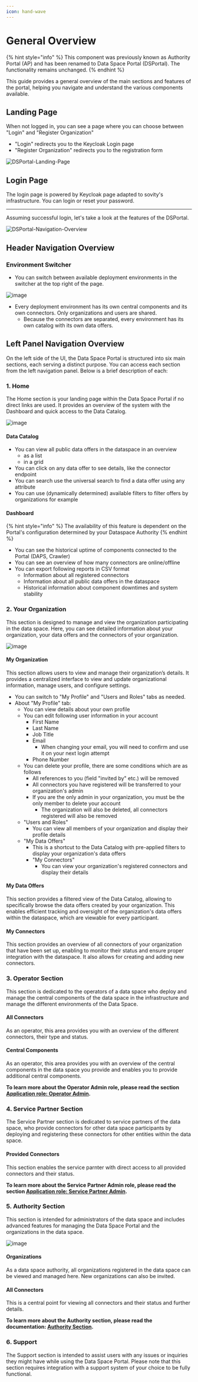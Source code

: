 ```yaml
---
icon: hand-wave
---
```


# General Overview

{% hint style="info" %} This component was previously known as Authority Portal (AP) and has been renamed to Data Space Portal (DSPortal). The functionality remains unchanged. {% endhint %}

This guide provides a general overview of the main sections and features of the portal, helping you navigate and understand the various components available.

## Landing Page

When not logged in, you can see a page where you can choose between "Login" and "Register Organization"
- "Login" redirects you to the Keycloak Login page
- "Register Organization" redirects you to the registration form

![DSPortal-Landing-Page](https://github.com/user-attachments/assets/a94d6c9d-26b0-4713-98b7-27b0cd101695)

## Login Page
The login page is powered by Keycloak page adapted to sovity's infrastructure. You can login or reset your password.

---

Assuming successful login, let's take a look at the features of the DSPortal.

![DSPortal-Navigation-Overview](https://github.com/user-attachments/assets/4051439a-b7a1-4902-ab5f-4b76b7b5e7bd)

## Header Navigation Overview

### Environment Switcher

- You can switch between available deployment environments in the switcher at the top right of the page.

![image](https://github.com/user-attachments/assets/54aad725-dc80-4a0a-a168-ccc629e8e7bb)

- Every deployment environment has its own central components and its own connectors. Only organizations and users are shared.
  - Because the connectors are separated, every environment has its own catalog with its own data offers.

## Left Panel Navigation Overview

On the left side of the UI, the Data Space Portal is structured into six main sections, each serving a distinct purpose. You can access each section from the left navigation panel. Below is a brief description of each:

### 1. Home
The Home section is your landing page within the Data Space Portal if no direct links are used. It provides an overview of the system with the Dashboard and quick access to the Data Catalog.

![image](https://github.com/user-attachments/assets/5162c54d-11d4-40f3-8b82-d8ea8f035557)


#### Data Catalog
- You can view all public data offers in the dataspace in an overview
  - as a list
  - in a grid
- You can click on any data offer to see details, like the connector endpoint
- You can search use the universal search to find a data offer using any attribute
- You can use (dynamically determined) available filters to filter offers by organizations for example

#### Dashboard
{% hint style="info" %} The availability of this feature is dependent on the Portal's configuration determined by your Dataspace Authority {% endhint %}

- You can see the historical uptime of components connected to the Portal (DAPS, Crawler)
- You can see an overview of how many connectors are online/offline
- You can export following reports in CSV format
  - Information about all registered connectors
  - Information about all public data offers in the dataspace
  - Historical information about component downtimes and system stability

### 2. Your Organization
This section is designed to manage and view the organization participating in the data space. Here, you can see detailed information about your organization, your data offers and the connectors of your organization.

![image](https://github.com/user-attachments/assets/2420a6da-c833-4a33-ba6e-d5f39b1b974a)


#### My Organization
This section allows users to view and manage their organization’s details. It provides a centralized interface to view and update organizational information, manage users, and configure settings.
- You can switch to "My Profile" and "Users and Roles" tabs as needed.
- About "My Profile" tab:
  - You can view details about your own profile
  - You can edit following user information in your account
     - First Name
     - Last Name
     - Job Title
     - Email
        - When changing your email, you will need to confirm and use it on your next login attempt
     - Phone Number
   - You can delete your profile, there are some conditions which are as follows
     - All references to you (field "invited by" etc.) will be removed
     - All connectors you have registered will be transferred to your organization's admin
     - If you are the only admin in your organization, you must be the only member to delete your account
        - The organization will also be deleted, all connectors registered will also be removed
  - "Users and Roles"
    - You can view all members of your organization and display their profile details
  - "My Data Offers"
    - This is a shortcut to the Data Catalog with pre-applied filters to display your organization's data offers
    - "My Connectors"
      - You can view your organization's registered connectors and display their details

#### My Data Offers
This section provides a filtered view of the Data Catalog, allowing to specifically browse the data offers created by your organization. This enables efficient tracking and oversight of the organization's data offers within the dataspace, which are viewable for every participant.

#### My Connectors
This section provides an overview of all connectors of your organization that have been set up, enabling to monitor their status and ensure proper integration with the dataspace. It also allows for creating and adding new connectors.

### 3. Operator Section
This section is dedicated to the operators of a data space who deploy and manage the central components of the data space in the infrastructure and manage the different environments of the Data Space.

#### All Connectors
As an operator, this area provides you with an overview of the different connectors, their type and status.

#### Central Components
As an operator, this area provides you with an overview of the central components in the data space you provide and enables you to provide additional central components. 

**To learn more about the Operator Admin role, please read the section [Application role: Operator Admin](Manage%20Data%20Space%20components.md#application-role-operator-admin).**

### 4. Service Partner Section
The Service Partner section is dedicated to service partners of the data space, who provide connectors for other data space participants by deploying and registering these connectors for other entities within the data space.

#### Provided Connectors
This section enables the service parnter with direct access to all provided connectors and their status. 

**To learn more about the Service Partner Admin role, please read the section [Application role: Service Partner Admin](Manage%20Data%20Space%20components.md#application-role-service-partner-admin).**

### 5. Authority Section
This section is intended for administrators of the data space and includes advanced features for managing the Data Space Portal and the organizations in the data space.

![image](https://github.com/user-attachments/assets/4128f942-4b3f-4a8c-9acb-7b58d8521583)

#### Organizations
As a data space authority, all organizations registered in the data space can be viewed and managed here. New organizations can also be invited.

#### All Connectors
This is a central point for viewing all connectors and their status and further details. 

**To learn more about the Authority section, please read the documentation: [Authority Section](Authority%20Section.md).**

### 6. Support
The Support section is intended to assist users with any issues or inquiries they might have while using the Data Space Portal. Please note that this section requires integration with a support system of your choice to be fully functional.
